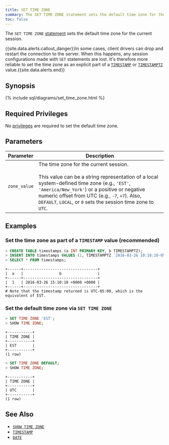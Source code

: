 ```yaml
---
title: SET TIME ZONE
summary: The SET TIME ZONE statement sets the default time zone for the current session.
toc: false
---
```


The `SET TIME ZONE` [statement](sql-statements.html) sets the default time zone for the current session.  

{{site.data.alerts.callout_danger}}In some cases, client drivers can drop and restart the connection to the server. When this happens, any session configurations made with <code>SET</code> statements are lost. It's therefore more reliable to set the time zone as an explicit part of a <a href="timestamp.html"><code>TIMESTAMP</code></a> or <a href="timestamp.html"><code>TIMESTAMPTZ</code></a> value.{{site.data.alerts.end}}

<div id="toc"></div>

## Synopsis

{% include sql/diagrams/set_time_zone.html %}

## Required Privileges

No [privileges](privileges.html) are required to set the default time zone.

## Parameters

Parameter | Description
----------|------------
`zone_value` | The time zone for the current session.<br><br>This value can be a string representation of a local system-defined time zone (e.g., `'EST'`, `'America/New_York'`) or a positive or negative numeric offset from UTC (e.g., `-7`, `+7`). Also, `DEFAULT`, `LOCAL`, or `0` sets the session time zone to `UTC`.

## Examples

### Set the time zone as part of a `TIMESTAMP` value (recommended)

~~~ sql
> CREATE TABLE timestamps (a INT PRIMARY KEY, b TIMESTAMPTZ);
> INSERT INTO timestamps VALUES (1, TIMESTAMPTZ '2016-03-26 10:10:10-05:00');
> SELECT * FROM timestamps;
~~~
~~~
+------+---------------------------------+
|  a   |                b                |
+------+---------------------------------+
|  1   | 2016-03-26 15:10:10 +0000 +0000 |
+------+---------------------------------+
# Note that the timestamp returned is UTC-05:00, which is the equivalent of EST.
~~~

### Set the default time zone via `SET TIME ZONE`

~~~ sql
> SET TIME ZONE 'EST';
> SHOW TIME ZONE;
~~~
~~~ shell
+-----------+
| TIME ZONE |
+-----------+
| EST       |
+-----------+
(1 row)
~~~
~~~ sql
> SET TIME ZONE DEFAULT;
> SHOW TIME ZONE;
~~~
~~~ shell
+-----------+
| TIME ZONE |
+-----------+
| UTC       |
+-----------+
(1 row)
~~~

## See Also

- [`SHOW TIME ZONE`](show-time-zone.html)
- [`TIMESTAMP`](timestamp.html)
- [`DATE`](date.html)
